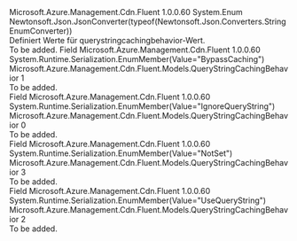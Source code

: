 <Type Name="QueryStringCachingBehavior" FullName="Microsoft.Azure.Management.Cdn.Fluent.Models.QueryStringCachingBehavior">
  <TypeSignature Language="C#" Value="public enum QueryStringCachingBehavior" />
  <TypeSignature Language="ILAsm" Value=".class public auto ansi sealed QueryStringCachingBehavior extends System.Enum" />
  <TypeSignature Language="DocId" Value="T:Microsoft.Azure.Management.Cdn.Fluent.Models.QueryStringCachingBehavior" />
  <TypeSignature Language="VB.NET" Value="Public Enum QueryStringCachingBehavior" />
  <TypeSignature Language="F#" Value="type QueryStringCachingBehavior = " />
  <AssemblyInfo>
    <AssemblyName>Microsoft.Azure.Management.Cdn.Fluent</AssemblyName>
    <AssemblyVersion>1.0.0.60</AssemblyVersion>
  </AssemblyInfo>
  <Base>
    <BaseTypeName>System.Enum</BaseTypeName>
  </Base>
  <Attributes>
    <Attribute>
      <AttributeName>Newtonsoft.Json.JsonConverter(typeof(Newtonsoft.Json.Converters.StringEnumConverter))</AttributeName>
    </Attribute>
  </Attributes>
  <Docs>
    <summary>
            Definiert Werte für querystringcachingbehavior-Wert.
            </summary>
    <remarks>To be added.</remarks>
  </Docs>
  <Members>
    <Member MemberName="BypassCaching">
      <MemberSignature Language="C#" Value="BypassCaching" />
      <MemberSignature Language="ILAsm" Value=".field public static literal valuetype Microsoft.Azure.Management.Cdn.Fluent.Models.QueryStringCachingBehavior BypassCaching = int32(1)" />
      <MemberSignature Language="DocId" Value="F:Microsoft.Azure.Management.Cdn.Fluent.Models.QueryStringCachingBehavior.BypassCaching" />
      <MemberSignature Language="VB.NET" Value="BypassCaching" />
      <MemberSignature Language="F#" Value="BypassCaching = 1" Usage="Microsoft.Azure.Management.Cdn.Fluent.Models.QueryStringCachingBehavior.BypassCaching" />
      <MemberType>Field</MemberType>
      <AssemblyInfo>
        <AssemblyName>Microsoft.Azure.Management.Cdn.Fluent</AssemblyName>
        <AssemblyVersion>1.0.0.60</AssemblyVersion>
      </AssemblyInfo>
      <Attributes>
        <Attribute>
          <AttributeName>System.Runtime.Serialization.EnumMember(Value="BypassCaching")</AttributeName>
        </Attribute>
      </Attributes>
      <ReturnValue>
        <ReturnType>Microsoft.Azure.Management.Cdn.Fluent.Models.QueryStringCachingBehavior</ReturnType>
      </ReturnValue>
      <MemberValue>1</MemberValue>
      <Docs>
        <summary>To be added.</summary>
      </Docs>
    </Member>
    <Member MemberName="IgnoreQueryString">
      <MemberSignature Language="C#" Value="IgnoreQueryString" />
      <MemberSignature Language="ILAsm" Value=".field public static literal valuetype Microsoft.Azure.Management.Cdn.Fluent.Models.QueryStringCachingBehavior IgnoreQueryString = int32(0)" />
      <MemberSignature Language="DocId" Value="F:Microsoft.Azure.Management.Cdn.Fluent.Models.QueryStringCachingBehavior.IgnoreQueryString" />
      <MemberSignature Language="VB.NET" Value="IgnoreQueryString" />
      <MemberSignature Language="F#" Value="IgnoreQueryString = 0" Usage="Microsoft.Azure.Management.Cdn.Fluent.Models.QueryStringCachingBehavior.IgnoreQueryString" />
      <MemberType>Field</MemberType>
      <AssemblyInfo>
        <AssemblyName>Microsoft.Azure.Management.Cdn.Fluent</AssemblyName>
        <AssemblyVersion>1.0.0.60</AssemblyVersion>
      </AssemblyInfo>
      <Attributes>
        <Attribute>
          <AttributeName>System.Runtime.Serialization.EnumMember(Value="IgnoreQueryString")</AttributeName>
        </Attribute>
      </Attributes>
      <ReturnValue>
        <ReturnType>Microsoft.Azure.Management.Cdn.Fluent.Models.QueryStringCachingBehavior</ReturnType>
      </ReturnValue>
      <MemberValue>0</MemberValue>
      <Docs>
        <summary>To be added.</summary>
      </Docs>
    </Member>
    <Member MemberName="NotSet">
      <MemberSignature Language="C#" Value="NotSet" />
      <MemberSignature Language="ILAsm" Value=".field public static literal valuetype Microsoft.Azure.Management.Cdn.Fluent.Models.QueryStringCachingBehavior NotSet = int32(3)" />
      <MemberSignature Language="DocId" Value="F:Microsoft.Azure.Management.Cdn.Fluent.Models.QueryStringCachingBehavior.NotSet" />
      <MemberSignature Language="VB.NET" Value="NotSet" />
      <MemberSignature Language="F#" Value="NotSet = 3" Usage="Microsoft.Azure.Management.Cdn.Fluent.Models.QueryStringCachingBehavior.NotSet" />
      <MemberType>Field</MemberType>
      <AssemblyInfo>
        <AssemblyName>Microsoft.Azure.Management.Cdn.Fluent</AssemblyName>
        <AssemblyVersion>1.0.0.60</AssemblyVersion>
      </AssemblyInfo>
      <Attributes>
        <Attribute>
          <AttributeName>System.Runtime.Serialization.EnumMember(Value="NotSet")</AttributeName>
        </Attribute>
      </Attributes>
      <ReturnValue>
        <ReturnType>Microsoft.Azure.Management.Cdn.Fluent.Models.QueryStringCachingBehavior</ReturnType>
      </ReturnValue>
      <MemberValue>3</MemberValue>
      <Docs>
        <summary>To be added.</summary>
      </Docs>
    </Member>
    <Member MemberName="UseQueryString">
      <MemberSignature Language="C#" Value="UseQueryString" />
      <MemberSignature Language="ILAsm" Value=".field public static literal valuetype Microsoft.Azure.Management.Cdn.Fluent.Models.QueryStringCachingBehavior UseQueryString = int32(2)" />
      <MemberSignature Language="DocId" Value="F:Microsoft.Azure.Management.Cdn.Fluent.Models.QueryStringCachingBehavior.UseQueryString" />
      <MemberSignature Language="VB.NET" Value="UseQueryString" />
      <MemberSignature Language="F#" Value="UseQueryString = 2" Usage="Microsoft.Azure.Management.Cdn.Fluent.Models.QueryStringCachingBehavior.UseQueryString" />
      <MemberType>Field</MemberType>
      <AssemblyInfo>
        <AssemblyName>Microsoft.Azure.Management.Cdn.Fluent</AssemblyName>
        <AssemblyVersion>1.0.0.60</AssemblyVersion>
      </AssemblyInfo>
      <Attributes>
        <Attribute>
          <AttributeName>System.Runtime.Serialization.EnumMember(Value="UseQueryString")</AttributeName>
        </Attribute>
      </Attributes>
      <ReturnValue>
        <ReturnType>Microsoft.Azure.Management.Cdn.Fluent.Models.QueryStringCachingBehavior</ReturnType>
      </ReturnValue>
      <MemberValue>2</MemberValue>
      <Docs>
        <summary>To be added.</summary>
      </Docs>
    </Member>
  </Members>
</Type>